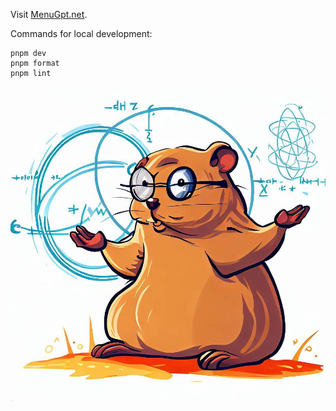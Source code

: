 Visit [MenuGpt.net](https://menugpt.net).

Commands for local development:

```
pnpm dev
pnpm format
pnpm lint
```

![](https://github.com/landon9720/menugpt.net/blob/7bff9269141d5489d00a617f3af2b83240a095ea/public/gopher.png)
